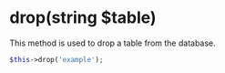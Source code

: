 # drop(string $table)
This method is used to drop a table from the database.

```php
$this->drop('example');
```
